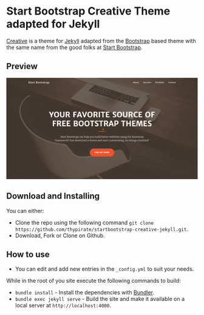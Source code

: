 # Start Bootstrap Creative Theme adapted for Jekyll

[Creative](https://startbootstrap.com/themes/creative/) is a theme for [Jekyll](https://jekyllrb.com) adapted from the [Bootstrap](https://getbootstrap.com/) based theme with the same name from the good folks at [Start Bootstrap](http://startbootstrap.com/).

## Preview
[![Creative](https://github.com/thypirate/startbootstrap-creative-jekyll/blob/master/creative.gif)](https://thypirate.github.io/startbootstrap-creative-jekyll/)

## Download and Installing
You can either:
* Clone the repo using the following command ```git clone https://github.com/thypirate/startbootstrap-creative-jekyll.git```.
* Download, Fork or Clone on Github.

## How to use
* You can edit and add new entries in the ```_config.yml``` to suit your needs.

While in the root of you site execute the following commands to build:
* ```bundle install``` - Install the dependencies with [Bundler](https://bundler.io/).
* ```bundle exec jekyll serve``` - Build the site and make it available on a local server at ```http://localhost:4000```.

